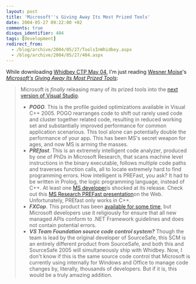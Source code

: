 ```yaml
---
layout: post
title: 'Microsoft''s Giving Away Its Most Prized Tools'
date: 2004-05-27 09:22:00 +02
comments: true
disqus_identifier: 404
tags: [Development]
redirect_from:
  - /blog/archive/2004/05/27/ToolsInWhidbey.aspx
  - /blog/archive/2004/05/27/404.aspx
---
```


While downloading [Whidbey CTP May 04](/archive/2004/05/27/visual-studio-2005-community-technology-preview-may-2004/), I'm just reading [Wesner Moise](http://wesnerm.blogs.com/net_undocumented/)'s *[Microsoft's Giving Away Its Most Prized Tools](http://wesnerm.blogs.com/net_undocumented/2004/05/microsofts_givi.html)*:

> Microsoft is *finally* releasing many of its prized tools into the [next version of Visual Studio](http://msdn.microsoft.com/vstudio/productinfo/roadmap.aspx).
>
> -   ***POGO***. This is the profile guided optimizations available in Visual C++ 2005. POGO rearranges code to shift out rarely used code and cluster together related code, resulting in reduced working set and substantially improved performance for common application scenarious. This tool alone can potentially double the performance of your app. This has been MS's secret weapon for ages, and now MS is arming the masses.
> -   ***PREfast***. This is an extremely intelligent code analyzer, produced by one of PhDs in Microsoft Research, that scans machine level instructions in the binary executable, follows multiple code paths and traverses function calls, all to locate extremely hard to find programming errors. How intelligent is PREFast, you ask? It had to be written in Prolog, the logic programming language, instead of C++. At least one [MS developer](http://rob.crabapples.net/archive/2004_05_23_default.htm#108559022050978424)is shocked at its release. Check out this [MS Research PREFast presentation](http://research.microsoft.com/specncheck/docs/pincus.ppt)on the Web. Unfortunately, PREfast only works in C++.
> -   ***FXCop***. This product has been [available for some time](http://www.gotdotnet.com/team/fxcop/), but Microsoft developers use it religiously for ensure that all new managed APIs conform to .NET Framework guidelines and does not contain potential errors.
> -   ***VS Team Foundation source code control system?*** Though the team is lead by the original developer of SourceSafe, this SCM is an entirely different product from SourceSafe, and both this and SourceSafe 2005 will simultaneously ship with Whidbey. Now, I don't know if this is the same source code control that Microsoft is currently using internally for Windows and Office to manage code changes by, literally, thousands of developers. But if it is, this would be a truly amazing addition.



